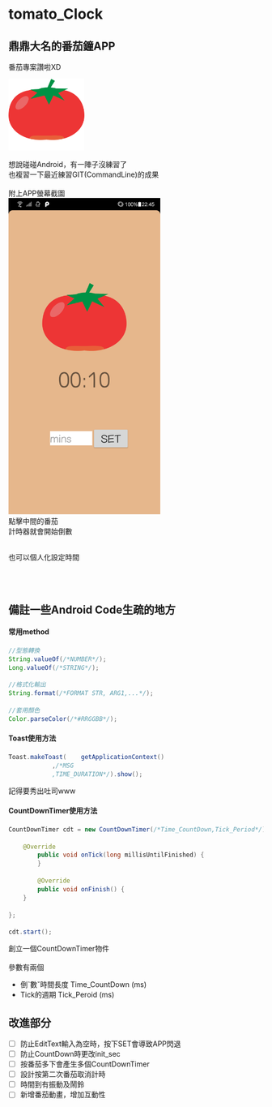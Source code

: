 # tomato_Clock

## 鼎鼎大名的番茄鐘APP

番茄專案讚啦XD

<img src="https://github.com/Maxspace1024/PRJ_tomato_Clock/blob/master/code/tomato.png" width="150"/>

想說碰碰Android，有一陣子沒練習了<br/>
也複習一下最近練習GIT(CommandLine)的成果<br/><br/>
附上APP螢幕截圖<br/>
<img src="https://github.com/Maxspace1024/PRJ_tomato_Clock/blob/master/shots/shots_01.png" width="300"/><br/>
點擊中間的番茄<br/>
計時器就會開始倒數<br/><br/>

也可以個人化設定時間<br/>

<br/><br/>

## 備註一些Android Code生疏的地方


#### 常用method
```java
//型態轉換
String.valueOf(/*NUMBER*/);
Long.valueOf(/*STRING*/);

//格式化輸出
String.format(/*FORMAT STR, ARG1,...*/);

//套用顏色
Color.parseColor(/*#RRGGBB*/);
```

#### Toast使用方法
```java
Toast.makeToast(	getApplicationContext()
			,/*MSG
			,TIME_DURATION*/).show();
```
記得要秀出吐司www<br/>

#### CountDownTimer使用方法
```java
CountDownTimer cdt = new CountDownTimer(/*Time_CountDown,Tick_Period*/){

	@Override
        public void onTick(long millisUntilFinished) {
        }

        @Override
        public void onFinish() {
	}

};

cdt.start();

```
創立一個CountDownTimer物件<br/><br/>
參數有兩個
* 倒ˋ數ˇ時間長度 Time_CountDown (ms)
* Tick的週期   Tick_Peroid (ms)


## 改進部分
- [ ] 防止EditText輸入為空時，按下SET會導致APP閃退
- [ ] 防止CountDown時更改init_sec
- [ ] 按番茄多下會產生多個CountDownTimer
- [ ] 設計按第二次番茄取消計時
- [ ] 時間到有振動及鬧鈴
- [ ] 新增番茄動畫，增加互動性
